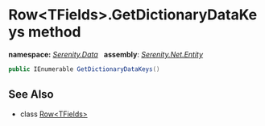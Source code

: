 # Row&lt;TFields&gt;.GetDictionaryDataKeys method
**namespace:** *[Serenity.Data](../../README.md#serenity.data-namespace)*   **assembly**: *[Serenity.Net.Entity](../../README.md)*

```csharp
public IEnumerable GetDictionaryDataKeys()
```

## See Also

* class [Row&lt;TFields&gt;](../Row-1.md)